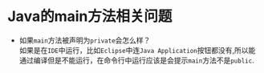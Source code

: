 # Java的main方法相关问题
* 如果`main`方法被声明为`private`会怎么样？  
  如果是在`IDE`中运行，比如`Eclipse`中连`Java Application`按钮都没有,所以能通过编译但是不能运行，在命令行中运行应该是会提示`main`方法不是`public`.
